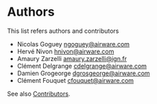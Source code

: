 # Authors

This list refers authors and contributors

* Nicolas Goguey <ngoguey@airware.com>
* Hervé Nivon <hnivon@airware.com>
* Amaury Zarzelli <amaury.zarzelli@ign.fr>
* Clément Delgrange <cdelgrange@airware.com>
* Damien Grogeorge <dgrosgeorge@airware.com>
* Clément Fouquet <cfouquet@airware.com>

See also [Contributors](https://github.com/airware/buzzard/graphs/contributors).
